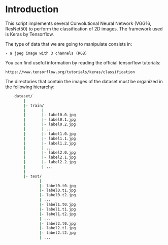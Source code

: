 # Introduction
This script implements several Convolutional Neural Network (VGG16, ResNet50) to perform the classification of 2D images. The framework used is Keras by Tensorflow.

The type of data that we are going to manipulate consists in:

    - a jpeg image with 3 channels (RGB)

You can find useful information by reading the official tensorflow tutorials:

    https://www.tensorflow.org/tutorials/keras/classification

The directories that contain the images of the dataset must be organized in the following hierarchy:

```sh
    dataset/
        |
        |- train/
        |       |
        |       |- label0.0.jpg
        |       |- label0.1.jpg
        |       |- label0.2.jpg
        |       | ...      
        |       |- label1.0.jpg
        |       |- label1.1.jpg
        |       |- label1.2.jpg        
        |       | ...
        |       |- label2.0.jpg
        |       |- label2.1.jpg
        |       |- label2.2.jpg
        |       | ...        
        |
        |- test/
               |
               |- label0.t0.jpg
               |- label0.t1.jpg
               |- label0.t2.jpg
               | ...      
               |- label1.t0.jpg
               |- label1.t1.jpg
               |- label1.t2.jpg        
               | ...
               |- label2.t0.jpg
               |- label2.t1.jpg
               |- label2.t2.jpg
               | ...        

```